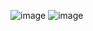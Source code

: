![image](https://github.com/Rahul-chaurasiya/Leetcode-Practice-Problem/assets/77222540/61cb0365-610e-4943-b9e4-8a099f7d9444)
![image](https://github.com/Rahul-chaurasiya/Leetcode-Practice-Problem/assets/77222540/df3e9d1d-c6d5-48df-8ec9-c3fea014907a)
